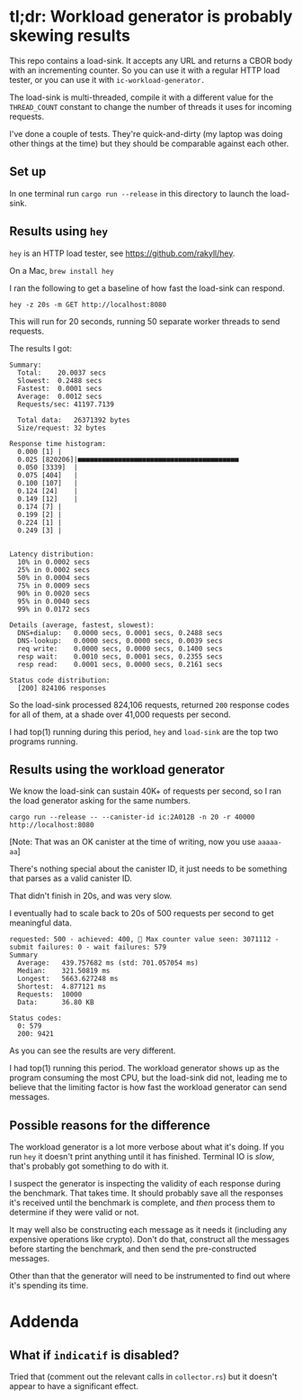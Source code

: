 # tl;dr: Workload generator is probably skewing results

This repo contains a load-sink. It accepts any URL and returns a CBOR
body with an incrementing counter. So you can use it with a regular HTTP
load tester, or you can use it with `ic-workload-generator.`

The load-sink is multi-threaded, compile it with a different value for the
`THREAD_COUNT` constant to change the number of threads it uses for
incoming requests.

I've done a couple of tests. They're quick-and-dirty (my laptop was doing
other things at the time) but they should be comparable against each other.

## Set up

In one terminal run `cargo run --release` in this directory to launch the
load-sink.

## Results using `hey`

`hey` is an HTTP load tester, see https://github.com/rakyll/hey.

On a Mac, `brew install hey`

I ran the following to get a baseline of how fast the load-sink can respond.

```
hey -z 20s -m GET http://localhost:8080
```

This will run for 20 seconds, running 50 separate worker threads to send
requests.

The results I got:

```
Summary:
  Total:	20.0037 secs
  Slowest:	0.2488 secs
  Fastest:	0.0001 secs
  Average:	0.0012 secs
  Requests/sec:	41197.7139

  Total data:	26371392 bytes
  Size/request:	32 bytes

Response time histogram:
  0.000 [1]	|
  0.025 [820206]|■■■■■■■■■■■■■■■■■■■■■■■■■■■■■■■■■■■■■■■■
  0.050 [3339]	|
  0.075 [404]	|
  0.100 [107]	|
  0.124 [24]	|
  0.149 [12]	|
  0.174 [7]	|
  0.199 [2]	|
  0.224 [1]	|
  0.249 [3]	|


Latency distribution:
  10% in 0.0002 secs
  25% in 0.0002 secs
  50% in 0.0004 secs
  75% in 0.0009 secs
  90% in 0.0020 secs
  95% in 0.0040 secs
  99% in 0.0172 secs

Details (average, fastest, slowest):
  DNS+dialup:	0.0000 secs, 0.0001 secs, 0.2488 secs
  DNS-lookup:	0.0000 secs, 0.0000 secs, 0.0039 secs
  req write:	0.0000 secs, 0.0000 secs, 0.1400 secs
  resp wait:	0.0010 secs, 0.0001 secs, 0.2355 secs
  resp read:	0.0001 secs, 0.0000 secs, 0.2161 secs

Status code distribution:
  [200]	824106 responses
```

So the load-sink processed 824,106 requests, returned `200` response codes
for all of them, at a shade over 41,000 requests per second.

I had top(1) running during this period, `hey` and `load-sink` are the
top two programs running. 

## Results using the workload generator

We know the load-sink can sustain 40K+ of requests per second, so I ran
the load generator asking for the same numbers.

```
cargo run --release -- --canister-id ic:2A012B -n 20 -r 40000 http://localhost:8080
```

[Note: That was an OK canister at the time of writing, now you use `aaaaa-aa`]

There's nothing special about the canister ID, it just needs to be something
that parses as a valid canister ID.

That didn't finish in 20s, and was very slow.

I eventually had to scale back to 20s of 500 requests per second to get
meaningful data.

```
requested: 500 - achieved: 400, 🚀 Max counter value seen: 3071112 - submit failures: 0 - wait failures: 579
Summary
  Average:   439.757682 ms (std: 701.057054 ms)
  Median:    321.50819 ms
  Longest:   5663.627248 ms
  Shortest:  4.877121 ms
  Requests:  10000
  Data:      36.80 KB

Status codes:
  0: 579
  200: 9421
```

As you can see the results are very different.

I had top(1) running this period. The workload generator shows up as the 
program consuming the most CPU, but the load-sink did not, leading me to
believe that the limiting factor is how fast the workload generator can
send messages.

## Possible reasons for the difference

The workload generator is a lot more verbose about what it's doing. If you
run `hey` it doesn't print anything until it has finished. Terminal IO is
*slow*, that's probably got something to do with it.

I suspect the generator is inspecting the validity of each response during
the benchmark. That takes time. It should probably save all the responses
it's received until the benchmark is complete, and *then* process them to
determine if they were valid or not.

It may well also be constructing each message as it needs it (including
any expensive operations like crypto). Don't do that, construct all the
messages before starting the benchmark, and then send the pre-constructed
messages.

Other than that the generator will need to be instrumented to find out
where it's spending its time.

# Addenda

## What if `indicatif` is disabled?

Tried that (comment out the relevant calls in `collector.rs`) but it doesn't
appear to have a significant effect.
